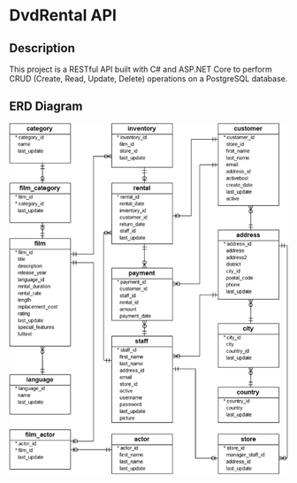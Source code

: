 # DvdRental API

## Description

This project is a RESTful API built with C# and ASP.NET Core to perform CRUD (Create, Read, Update, Delete) operations on a PostgreSQL database.

## ERD Diagram

![ERD Diagram](./Docs/ERD.png)




